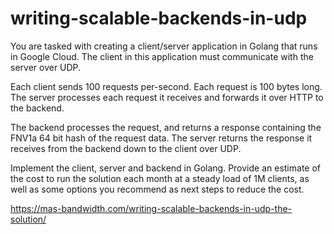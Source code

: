 # writing-scalable-backends-in-udp

You are tasked with creating a client/server application in Golang that runs in Google Cloud. The client in this application must communicate with the server over UDP.

Each client sends 100 requests per-second. Each request is 100 bytes long. The server processes each request it receives and forwards it over HTTP to the backend.

The backend processes the request, and returns a response containing the FNV1a 64 bit hash of the request data. The server returns the response it receives from the backend down to the client over UDP.

Implement the client, server and backend in Golang. Provide an estimate of the cost to run the solution each month at a steady load of 1M clients, as well as some options you recommend as next steps to reduce the cost.

https://mas-bandwidth.com/writing-scalable-backends-in-udp-the-solution/